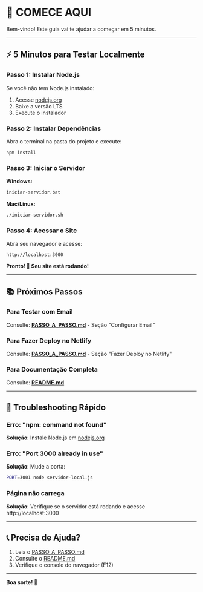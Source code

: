 # 🎯 COMECE AQUI

Bem-vindo! Este guia vai te ajudar a começar em 5 minutos.

---

## ⚡ 5 Minutos para Testar Localmente

### Passo 1: Instalar Node.js

Se você não tem Node.js instalado:
1. Acesse [nodejs.org](https://nodejs.org)
2. Baixe a versão LTS
3. Execute o instalador

### Passo 2: Instalar Dependências

Abra o terminal na pasta do projeto e execute:

```bash
npm install
```

### Passo 3: Iniciar o Servidor

**Windows:**
```bash
iniciar-servidor.bat
```

**Mac/Linux:**
```bash
./iniciar-servidor.sh
```

### Passo 4: Acessar o Site

Abra seu navegador e acesse:
```
http://localhost:3000
```

**Pronto! 🎉 Seu site está rodando!**

---

## 📚 Próximos Passos

### Para Testar com Email

Consulte: **[PASSO_A_PASSO.md](PASSO_A_PASSO.md)** - Seção "Configurar Email"

### Para Fazer Deploy no Netlify

Consulte: **[PASSO_A_PASSO.md](PASSO_A_PASSO.md)** - Seção "Fazer Deploy no Netlify"

### Para Documentação Completa

Consulte: **[README.md](README.md)**

---

## 🔧 Troubleshooting Rápido

### Erro: "npm: command not found"
**Solução**: Instale Node.js em [nodejs.org](https://nodejs.org)

### Erro: "Port 3000 already in use"
**Solução**: Mude a porta:
```bash
PORT=3001 node servidor-local.js
```

### Página não carrega
**Solução**: Verifique se o servidor está rodando e acesse http://localhost:3000

---

## 📞 Precisa de Ajuda?

1. Leia o [PASSO_A_PASSO.md](PASSO_A_PASSO.md)
2. Consulte o [README.md](README.md)
3. Verifique o console do navegador (F12)

---

**Boa sorte! 🚀**

